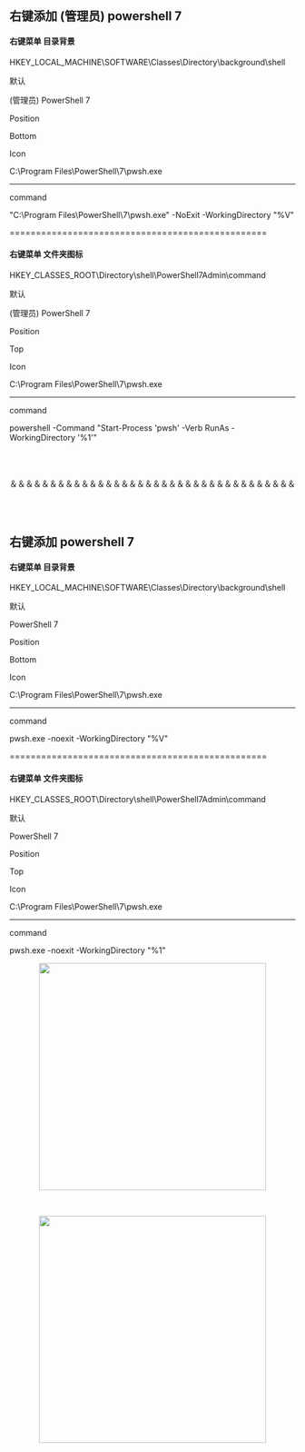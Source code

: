 ## 右键添加 (管理员) powershell 7

#### 右键菜单 目录背景

HKEY_LOCAL_MACHINE\SOFTWARE\Classes\Directory\background\shell

默认

(管理员) PowerShell 7 

Position

Bottom

Icon

C:\Program Files\PowerShell\7\pwsh.exe

---------------------------------------------------------------------------------

command

"C:\Program Files\PowerShell\7\pwsh.exe" -NoExit -WorkingDirectory "%V"


=================================================

#### 右键菜单 文件夹图标

HKEY_CLASSES_ROOT\Directory\shell\PowerShell7Admin\command

默认

(管理员) PowerShell 7 

Position

Top

Icon

C:\Program Files\PowerShell\7\pwsh.exe

-----------------------------------------------------------------------------------------

command

powershell -Command "Start-Process 'pwsh' -Verb RunAs -WorkingDirectory '%1'"

<br><br>


＆＆＆＆＆＆＆＆＆＆＆＆＆＆＆＆＆＆＆＆＆＆＆＆＆＆＆＆＆＆＆＆＆＆＆＆

<br><br>


## 右键添加  powershell 7

#### 右键菜单 目录背景

HKEY_LOCAL_MACHINE\SOFTWARE\Classes\Directory\background\shell

默认

PowerShell 7 

Position

Bottom

Icon

C:\Program Files\PowerShell\7\pwsh.exe

---------------------------------------------------------------------------------

command

pwsh.exe -noexit -WorkingDirectory "%V"


=================================================

#### 右键菜单 文件夹图标

HKEY_CLASSES_ROOT\Directory\shell\PowerShell7Admin\command

默认

PowerShell 7 

Position

Top

Icon

C:\Program Files\PowerShell\7\pwsh.exe

-----------------------------------------------------------------------------------------

command

pwsh.exe -noexit -WorkingDirectory "%1"



<p align="center"><img src="https://cdn.jsdelivr.net/gh/zb9678/img9@main/im3/10.03:16:42:07.png" style="width:400px;"></p><br>

<p align="center"><img src="https://cdn.jsdelivr.net/gh/zb9678/img9@main/im3/10.03:16:43:07.png" style="width:400px;"></p><br>



















